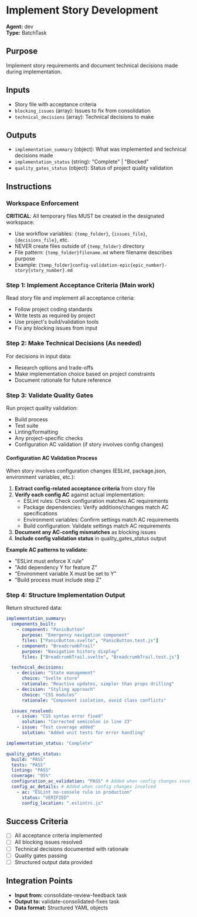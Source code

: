 # Implement Story Development

**Agent:** dev  
**Type:** BatchTask

## Purpose

Implement story requirements and document technical decisions made during implementation.

## Inputs

- Story file with acceptance criteria
- `blocking_issues` (array): Issues to fix from consolidation
- `technical_decisions` (array): Technical decisions to make

## Outputs

- `implementation_summary` (object): What was implemented and technical decisions made
- `implementation_status` (string): "Complete" | "Blocked"
- `quality_gates_status` (object): Status of project quality validation

## Instructions

### Workspace Enforcement

**CRITICAL**: All temporary files MUST be created in the designated workspace:

- Use workflow variables: `{temp_folder}`, `{issues_file}`, `{decisions_file}`, etc.
- NEVER create files outside of `{temp_folder}` directory
- File pattern: `{temp_folder}filename.md` where filename describes purpose
- Example: `{temp_folder}config-validation-epic{epic_number}-story{story_number}.md`

### Step 1: Implement Acceptance Criteria (Main work)

Read story file and implement all acceptance criteria:

- Follow project coding standards
- Write tests as required by project
- Use project's build/validation tools
- Fix any blocking issues from input

### Step 2: Make Technical Decisions (As needed)

For decisions in input data:

- Research options and trade-offs
- Make implementation choice based on project constraints
- Document rationale for future reference

### Step 3: Validate Quality Gates

Run project quality validation:

- Build process
- Test suite
- Linting/formatting
- Any project-specific checks
- Configuration AC validation (if story involves config changes)

#### Configuration AC Validation Process

When story involves configuration changes (ESLint, package.json, environment variables, etc.):

1. **Extract config-related acceptance criteria** from story file
2. **Verify each config AC** against actual implementation:
   - ESLint rules: Check configuration matches AC requirements
   - Package dependencies: Verify additions/changes match AC specifications
   - Environment variables: Confirm settings match AC requirements
   - Build configuration: Validate settings match AC requirements
3. **Document any AC-config mismatches** as blocking issues
4. **Include config validation status** in quality_gates_status output

**Example AC patterns to validate:**

- "ESLint must enforce X rule"
- "Add dependency Y for feature Z"
- "Environment variable X must be set to Y"
- "Build process must include step Z"

### Step 4: Structure Implementation Output

Return structured data:

```yaml
implementation_summary:
  components_built:
    - component: "PanicButton"
      purpose: "Emergency navigation component"
      files: ["PanicButton.svelte", "PanicButton.test.js"]
    - component: "BreadcrumbTrail"
      purpose: "Navigation history display"
      files: ["BreadcrumbTrail.svelte", "BreadcrumbTrail.test.js"]

  technical_decisions:
    - decision: "State management"
      choice: "Svelte store"
      rationale: "Reactive updates, simpler than props drilling"
    - decision: "Styling approach"
      choice: "CSS modules"
      rationale: "Component isolation, avoid class conflicts"

  issues_resolved:
    - issue: "CSS syntax error fixed"
      solution: "Corrected semicolon in line 23"
    - issue: "Test coverage added"
      solution: "Added unit tests for error handling"

implementation_status: "Complete"

quality_gates_status:
  build: "PASS"
  tests: "PASS"
  linting: "PASS"
  coverage: "95%"
  configuration_ac_validation: "PASS" # Added when config changes involved
  config_ac_details: # Added when config changes involved
    - ac: "ESLint no-console rule in production"
      status: "VERIFIED"
      config_location: ".eslintrc.js"
```

## Success Criteria

- [ ] All acceptance criteria implemented
- [ ] All blocking issues resolved
- [ ] Technical decisions documented with rationale
- [ ] Quality gates passing
- [ ] Structured output data provided

## Integration Points

- **Input from:** consolidate-review-feedback task
- **Output to:** validate-consolidated-fixes task
- **Data format:** Structured YAML objects
